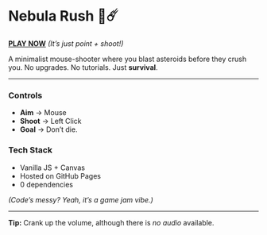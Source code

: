 # Nebula Rush 🔫☄️  

**[PLAY NOW](https://ahvir.github.io/Nebula-Rush/)** *(It’s just point + shoot!)*  

A minimalist mouse-shooter where you blast asteroids before they crush you. No upgrades. No tutorials. Just **survival**.  

<!--
![Gameplay GIF](./preview.gif) 
-->
---  

### **Controls**  
- **Aim** → Mouse  
- **Shoot** → Left Click  
- **Goal** → Don’t die.  

### **Tech Stack**  
- Vanilla JS + Canvas  
- Hosted on GitHub Pages  
- 0 dependencies  

*(Code’s messy? Yeah, it’s a game jam vibe.)*  

---  

**Tip:** Crank up the volume, although there is *no audio* available. 
